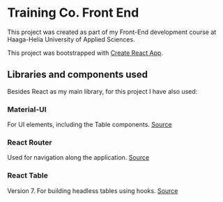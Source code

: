 # Training Co. Front End

This project was created as part of my Front-End development course at Haaga-Helia University of Applied Sciences.

This project was bootstrapped with [Create React App](https://github.com/facebook/create-react-app).

## Libraries and components used

Besides React as my main library, for this project I have also used:

### Material-UI

For UI elements, including the Table components.
[Source](https://material-ui.com)

### React Router

Used for navigation along the application.
[Source](https://github.com/ReactTraining/react-router)

### React Table

Version 7. For building headless tables using hooks.
[Source](https://react-table.js.org)
